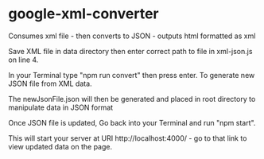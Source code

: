 # google-xml-converter
Consumes xml file - then converts to JSON - outputs html formatted as xml

Save XML file in data directory then enter correct path to file in xml-json.js on line 4.

In your Terminal type "npm run convert" then press enter. To generate new JSON file from XML data. 

The newJsonFile.json will then be generated and placed in root directory to manipulate data in JSON format

Once JSON file is updated, Go back into your Terminal and run "npm start".

This will start your server at URI http://localhost:4000/ - go to that link to view updated data on the page.
